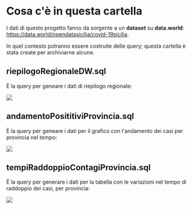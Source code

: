 # Cosa c'è in questa cartella

I dati di questo progetto fanno da sorgente a un **dataset** su **data.world**: <https://data.world/opendatasicilia/covid-19sicilia>.

In quel contesto potranno essere costruite delle query; questa cartella è stata create per archiviarne alcune.

## riepilogoRegionaleDW.sql

È la query per geneare i dati di riepilogo regionale:

![](https://i.imgur.com/YuEqvES.png)


## andamentoPosititiviProvincia.sql

È la query per geneare i dati per il grafico con l'andamento dei casi per provincia nel tempo:

![](https://i.imgur.com/BYSmrKR.png)

## tempiRaddoppioContagiProvincia.sql

È la query per generare i dati per la tabella con le variazioni nel tempo di raddoppio dei casi, per provincia:

![](https://i.imgur.com/UL3WkD8.png)
